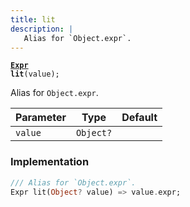 ```yaml
---
title: lit
description: |
   Alias for `Object.expr`.
---
```

<code><strong>[Expr] lit</strong>(value);</code>

 Alias for `Object.expr`.

Parameter|Type|Default|
-|-|-|
`value`|<code>Object?</code>||

### Implementation
```dart
/// Alias for `Object.expr`.
Expr lit(Object? value) => value.expr;
```

[Expr]: /reference/classes/expr